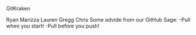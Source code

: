 GitKraken


Ryan Marizza
Lauren Gregg
Chris
Some advide from our GitHub Sage:
-Pull when you start!
-Pull before you push!